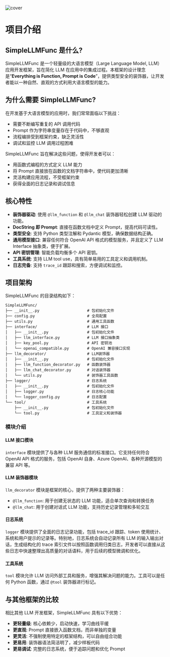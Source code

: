 ![cover](https://github.com/NiJingzhe/SimpleLLMFunc/blob/master/img/repocover.png?raw=true)

# 项目介绍

## SimpleLLMFunc 是什么?

SimpleLLMFunc 是一个轻量级的大语言模型（Large Language Model, LLM）应用开发框架，旨在简化 LLM 在应用中的集成过程。本框架的设计理念是“**Everything is Function, Prompt is Code**”，提供类型安全的装饰器，让开发者能以一种自然、直观的方式利用大语言模型的能力。

## 为什么需要 SimpleLLMFunc?

在开发基于大语言模型的应用时，我们常常面临以下挑战：

- 需要不断编写重复的 API 调用代码
- Prompt 作为字符串变量存在于代码中，不够直观
- 流程编排受到框架约束，缺乏灵活性
- 调试和监控 LLM 调用过程困难

SimpleLLMFunc 旨在解决这些问题，使得开发者可以：

- 用函数式编程的方式定义 LLM 能力
- 将 Prompt 直接放在函数的文档字符串中，使代码更加清晰
- 灵活构建应用流程，不受框架约束
- 获得全面的日志记录和调试信息

## 核心特性

- **装饰器驱动**: 使用 `@llm_function` 和 `@llm_chat` 装饰器轻松创建 LLM 驱动的功能。
- **DocString 即 Prompt**: 直接在函数文档中定义 Prompt，提高代码可读性。
- **类型安全**: 支持 Python 类型注解和 Pydantic 模型，确保数据结构正确。
- **通用模型接口**: 兼容任何符合 OpenAI API 格式的模型服务，并且定义了 LLM Interface 抽象类，便于扩展。
- **API 密钥管理**: 智能负载均衡多个 API 密钥。
- **工具系统**: 支持 LLM tool use，具有简单易用的工具定义和调用机制。
- **日志完备**: 支持 `trace_id` 跟踪和搜索，方便调试和监控。

## 项目架构

SimpleLLMFunc 的目录结构如下：

```
SimpleLLMFunc/
├── __init__.py                     # 包初始化文件
├── config.py                       # 全局配置
├── utils.py                        # 通用工具函数
├── interface/                      # LLM 接口
│   ├── __init__.py                 # 包初始化文件
│   ├── llm_interface.py            # LLM 接口抽象类
│   ├── key_pool.py                 # API 密钥池
│   └── openai_compatible.py        # OpenAI 兼容接口实现
├── llm_decorator/                  # LLM装饰器
│   ├── __init__.py                 # 包初始化文件
│   ├── llm_function_decorator.py   # 函数装饰器
│   ├── llm_chat_decorator.py       # 对话装饰器
│   └── utils.py                    # 装饰器工具函数
├── logger/                         # 日志系统
│   ├── __init__.py                 # 包初始化文件
│   ├── logger.py                   # 日志核心功能
│   └── logger_config.py            # 日志配置
└── tool/                           # 工具系统
    ├── __init__.py                 # 包初始化文件
    └── tool.py                     # 工具定义和装饰器
```

### 模块介绍

#### LLM 接口模块

`interface` 模块提供了与各种 LLM 服务通信的标准接口。它支持任何符合 OpenAI API 格式的服务，包括 OpenAI 自身、Azure OpenAI、各种开源模型的兼容 API 等。

#### LLM 装饰器模块

`llm_decorator` 模块是框架的核心，提供了两种主要装饰器：

- `@llm_function`: 用于创建无状态的 LLM 功能，适合单次查询和转换任务
- `@llm_chat`: 用于创建对话式 LLM 功能，支持历史记录管理和多轮交互

#### 日志系统

`logger` 模块提供了全面的日志记录功能，包括 trace_id 跟踪、token 使用统计、系统和用户提示的记录等。特别地，日志系统会自动记录所有 LLM 的输入输出对话，生成结构化的 trace 索引文件以按照函数调用归类日志，开发者可以直接从这些日志中快速整理出高质量的对话语料，用于后续的模型微调和优化。

#### 工具系统

`tool` 模块允许 LLM 访问外部工具和服务，增强其解决问题的能力。工具可以是任何 Python 函数，通过 `@tool` 装饰器进行标记。

## 与其他框架的比较

相比其他 LLM 开发框架，SimpleLLMFunc 具有以下优势：

- **更轻量级**: 核心依赖少，启动快速，学习曲线平缓
- **更直观**: Prompt 直接嵌入函数文档，而非单独的变量
- **更灵活**: 不强制使用特定的框架结构，可以自由组合功能
- **更易用**: 装饰器语法简洁明了，减少样板代码
- **更易调试**: 完整的日志系统，便于追踪问题和优化 Prompt
